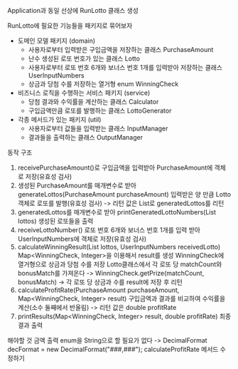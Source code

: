 Application과 동일 선상에 RunLotto 클래스 생성

RunLotto에 필요한 기능들을 패키지로 묶어보자

- 도메인 모델 패키지 (domain)
    - 사용자로부터 입력받은 구입금액을 저장하는 클래스 PurchaseAmount
    - 난수 생성된 로또 번호가 있는 클래스 Lotto
    - 사용자로부터 로또 번호 6개와 보너스 번호 1개를 입력받아 저장하는 클래스 UserInputNumbers
    - 상금과 당첨 수를 저장하는 열거형 enum WinningCheck
- 비즈니스 로직을 수행하는 서비스 패키지 (service)
    - 당첨 결과와 수익률을 계산하는 클래스 Calculator
    - 구입금액만큼 로또를 발행하는 클래스 LottoGenerator
- 각종 메서드가 있는 패키지 (util)
    - 사용자로부터 값들을 입력받는 클래스 InputManager
    - 결과들을 출력하는 클래스 OutputManager

동작 구조

1. receivePurchaseAmount()로 구입금액을 입력받아 PurchaseAmount에 객체로 저장(유효성 검사)
2. 생성된 PurchaseAmount를 매개변수로 받아 generateLottos(PurchaseAmount purchaseAmount)
   입력받은 양 만큼 Lotto 객체로 로또를 발행(유효성 검사) -> 리턴 값은 List<Lotto>로 generatedLottos를 리턴
3. generatedLottos를 매개변수로 받아 printGeneratedLottoNumbers(List<Lotto> lottos) 생성된 로또들을 출력
4. receiveLottoNumber() 로또 번호 6개와 보너스 번호 1개를 입력 받아 UserInputNumbers에 객체로 저장(유효성 검사)
5. calculateWinningResult(List<Lotto> lottos, UserInputNumbers receivedLotto)
   Map<WinningCheck, Integer>을 이용해서 result를 생성 WinningCheck에 열거형으로 상금과 당첨 수를 저장
   Lotto클래스에서 각 로또 당 matchCount와 bonusMatch를 가져온다 -> WinningCheck.getPrize(matchCount, bonusMatch)
   -> 각 로또 당 상금과 수를 result에 저장 후 리턴
6. calculateProfitRate(PurchaseAmount purchaseAmount, Map<WinningCheck, Integer> result)
   구입금액과 결과를 비교하여 수익률을 계산(소수 둘째에서 반올림) -> 리턴 값은 double profitRate
7. printResults(Map<WinningCheck, Integer> result, double profitRate) 최종 결과 출력

해야할 것
금액 출력 enum을 String으로 할 필요가 없다
-> DecimalFormat decFormat = new DecimalFormat("###,###");
calculateProfitRate 메서드 수정하기
